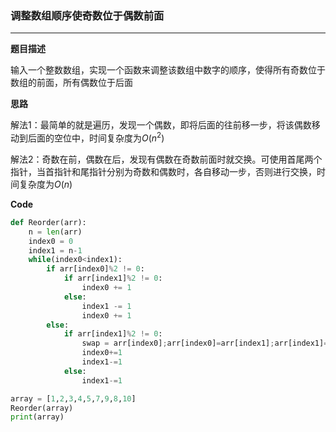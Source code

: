 ### 调整数组顺序使奇数位于偶数前面

---

__题目描述__

输入一个整数数组，实现一个函数来调整该数组中数字的顺序，使得所有奇数位于数组的前面，所有偶数位于后面

__思路__

解法1：最简单的就是遍历，发现一个偶数，即将后面的往前移一步，将该偶数移动到后面的空位中，时间复杂度为$O(n^2)$ 

解法2：奇数在前，偶数在后，发现有偶数在奇数前面时就交换。可使用首尾两个指针，当首指针和尾指针分别为奇数和偶数时，各自移动一步，否则进行交换，时间复杂度为$O(n)$ 

__Code__

```python
def Reorder(arr):
    n = len(arr)
    index0 = 0
    index1 = n-1
    while(index0<index1):
        if arr[index0]%2 != 0:
            if arr[index1]%2 != 0:
                index0 += 1
            else:
                index1 -= 1
                index0 += 1
        else:
            if arr[index1]%2 != 0:
                swap = arr[index0];arr[index0]=arr[index1];arr[index1]=swap
                index0+=1
                index1-=1
            else:
                index1-=1

array = [1,2,3,4,5,7,9,8,10]
Reorder(array)
print(array)
```

